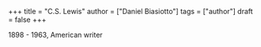 +++
title = "C.S. Lewis"
author = ["Daniel Biasiotto"]
tags = ["author"]
draft = false
+++

1898 - 1963, American writer